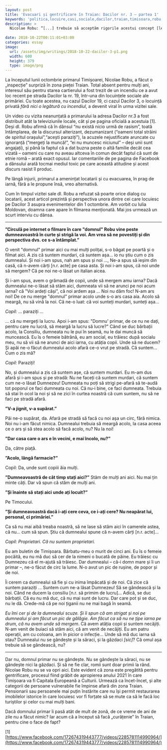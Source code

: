 ```yaml
---
layout: post
title: 'Evacuari și gentrificare în Traian: Dacilor nr. 3 — partea 1'
keywords: 'politica,locuire,casi,sociale,dacilor,traian,timisoara,robu,incendiu,evacuare,gentrificare,gentrification,social,housing'
description: >
  Nicolae Robu: ”[...] trebuie să acceptăm rigorile acestui concept [lege] și când simțim că am fi mai eficienți în afara lor!”
  
date: 2018-10-22T00:11:01+03:00
categories: essay
image:
  url: /assets/img/writings/2018-10-22-dacilor-3-p1.png
  width: 600
  height: 379
  type: image/png
---
```


La începutul lunii octombrie primarul Timișoarei, Nicolae Robu, a făcut o „inspecție” surpriză în zona pieței Traian. Total absent pentru mulți ani, interesul său pentru starea cartierului a fost trezit de un incendiu ce a avut loc recent pe strada Dacilor la nr. 19, într-una din locuințele sociale ale primăriei. Cu toate acestea, nu cazul Dacilor 19, ci cazul Dacilor 3, o locuință privată *fără nici o legătură cu incendiul*, a devenit viral în urma vizitei sale. 

Un video cu vizita neanunțată a primarului la adresa Dacilor nr.3 a fost distribuit atât la televiziunile locale, cât și pe pagina oficială a acestuia [1]. Deși dl. Robu afirmă că în dânsul “nu există nicio urmă de rasism”, toată întâmplarea, de la discursul alterizant, dezumanizant (“oameni total străini de spiritul orașului”,“acești paraziți”), la acuzele nejustificate aruncate cu ignoranță (“mergeți la muncă!”, “ei nu muncesc niciunul” – deși unii sunt angajați), și până la faptul că a dat buzna peste o altă familie decât cea vizată – oameni cu care nu aveau altceva în comun decât faptul că sunt de etnie romă – arată exact opusul. Iar comentariile de pe pagina de Facebook a dânsului arată tocmai mediul toxic pe care această atitudine și acest discurs rasist îl produc. 

Pe lângă injurii, primarul a amenințat locatarii și cu evacuarea, în prag de iarnă, fără a le propune însă, vreo alternativă. 

Cum în timpul vizitei sale dl. Robu a refuzat să poarte orice dialog cu locatarii, acest articol prezintă și perspectiva unora dintre cei care locuiesc pe Dacilor 3 asupra evenimentelor din 1 octombrie. Am vorbit cu Iulia Moldovan, doamna care apare în filmarea menționată. Mai jos urmează un scurt interviu cu dânsa.

------

<b>”Circulă pe internet o filmare în care "domnul" Robu vine peste dumneavoastră în curte și strigă la voi. Am vrea să ne povestiți și din perspectiva dvs. ce s-a întâmplat.”</b>

O venit "domnul" primar aici cu mai mulți polițai, s-o băgat pe poartă și o filmat aici. A zis că suntem murdari, că suntem așa... io nu știu cum o zis dumnealui. Și noi i-am spus, nah am spus și noi …, Ne-a spus să ieșim din casă, că n-avem cărți [n.r. acte] pe casa asta. Și noi i-am spus, că noi unde să mergem? Că pe noi ne-o lăsat un italian aicea.

Și i-am spus, avem o grămadă de copii, unde să mergem amu iarna? Dacă dumnealui ne-o lăsat să stăm aici, dumneata vii să ne arunci pe noi acum iarna? că "Voi ardeți căși", că noi ardem așa ... Noi nu dăm foc! N-am ars noi! De ce nu merge "domnul" primar acolo unde s-o ars casa aia. Acolo să meargă, nu să vină la noi. Că ne-o luat: că voi sunteți murdari, sunteți așa...

_Copil:_ ... paraziți ...

... că nu mergeți la lucru. Apoi i-am spus: "Domnu' primar, de ce nu ne dați,  pentru care nu lucră, să meargă la lucru să lucre?" Când se duc bărbații acolo, la Consiliu, dumneata nu le pui în seamă, nu le dai muncă să muncească. Eu îs o femeie bătrână, eu am social, eu trăiesc după socialu meu, nu să vii să ne arunci de aici iarna, cu atâția copii. Unde să ne ducem? Și apăi ne-o făcut dumnealui acolo afară ce-o vrut pe stradă. Că suntem... Cum o zis mă?

_Copil:_ Paraziți!

No, și dumnealui a zis că suntem așe, că suntem murdari. Eu m-am dus afară și i-am spus și pe stradă: Nu ne faceți că suntem murdari, că suntem cum ne-o lăsat Dumnezeu! Dumneata nu poți să strigi pe-afară să te-audă tot poporul ce faci dumneata cu noi. Că nu-i bine, ce faci dumneata. Trebuia să stai în ocol la noi și să ne zici în curtea noastră că cum suntem, nu să ne faci pe stradă afară. 

<b>”V-a jignit, v-a supărat.”</b>  

Păi ne-o supărat, da. Afară pe stradă să facă cu noi așa un circ, fără nimica. Noi nu i-am făcut nimica. Dumnealui trebuia să meargă acolo, la casa aceea ce o ars și să stea acolo să facă acolo, nu? Nu la noi!

<b>”Dar casa care o ars e în vecini, e mai încolo, nu?”</b>  

Da, către piață. 

<b>”Acolo, lângă farmacie?”</b>

Copil: Da, unde sunt copiii ăia mulți.  

<b>”Dumneavoastră de cât timp stați aici?”</b>
Stăm de mulți ani aici. Nu mai țin minte câți. Dar vă spun că stăm de mulți ani. 

<b>”Și înainte să stați aici unde ați locuit?”</b>  

Pe Timocului.

<b>”Și dumneavoastră dacă i-ați cere ceva, ce i-ați cere? Nu neapărat lui, personal, ci primăriei.”</b>  

Ca să nu mai aibă treaba noastră, să ne lase să stăm aici în camerele astea, că nu... cum să spun. Știu că dumnealui spune că n-avem cărți [n.r. acte]...

_Copil: Proprietari. Că nu suntem proprietari._

Eu am buletin de Timișoara. Bărbatu-meu o murit de cinci ani. Eu îs o femeie pocăită, eu nu mă duc să cer de la nimeni o bucată de pâine. Eu trăiesc cu Dumnezeu că el m-ajută să trăiesc. Dar dumnealui – că-i domn mare și îi un primar –, ne-o făcut de circ la lume. N-o avut un pic de rușine, de popor și de noi.

Îi cerem ca dumnealui să fie și cu inima împăcată și de noi. Că zice că suntem paraziți … Suntem cum ne-a lăsat Dumnezeu! Să se gândească și la noi. Când ne ducem la consiliu [n.r. să primim de lucru]… Adică, se duc bărbații. Că eu nu mă duc, că nu mai sunt de lucru. Dar care pot și se duc, nu le dă. Crede-mă că pe noi țiganii nu ne mai bagă în seamă. 

_Eu îmi cer și de la dumnealui scuze. Și îi spun că am strigat și noi pe dumnealui și am făcut un pic de gălăgie. Am făcut ca să nu ne țipe iarna pe drum, că nu avem unde să mergem_. Că avem atâția copii și suntem necăjiți. N-am venit de buiaci să stăm aici, că am venit de necăjiți. Eu am patru operații, am cu coloana, am în picior o infecție... Unde să mă duc iarna să stau? Dumnealui nu se gândește și la săraci, și la găzdaci _[sic]_? Că omul așa trebuie să se gândească, nu? 

------

Dar nu, domnul primar nu se gândește. Nu se gândește la săraci, nu se gândește nici la găzdaci. Și să ne fie clar, romii sunt doar primii la rând. Nicolae Robu nu se va opri aici. Este evident că zona este pregătită pentru gentrificare, procesul fiind grăbit de apropierea anului 2021 în care Timișoara va fi Capitala Europeană a Culturii. Urmează ca încet-încet, și alte categorii de persoane vulnerabile fie împinse afară din zona Traian. Pensionarii sau persoanele mai puțin înstărite care nu își permit restaurarea imobilelor istorice în care locuiesc vor fi forțate să se mute ca să le facă loc turiștilor și celor cu mai mulți bani. 

Dacă domnului primar îi pasă atât de mult de zonă, de ce vreme de ani de zile nu a făcut nimic? Iar acum că a început să facă „curățenie” în Traian, pentru cine o face de fapt? 

[1] [https://www.facebook.com/172674319443777/videos/2285781114990964/](https://www.facebook.com/172674319443777/videos/2285781114990964/)
